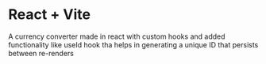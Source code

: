 # React + Vite

A currency converter made in react with custom hooks and added functionality like useId hook tha helps in generating a unique ID that persists between re-renders
